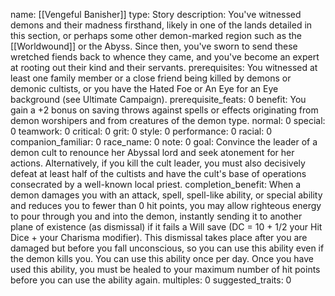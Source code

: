 name: [[Vengeful Banisher]]
type: Story
description: You've witnessed demons and their madness firsthand, likely in one of the lands detailed in this section, or perhaps some other demon-marked region such as the [[Worldwound]] or the Abyss. Since then, you've sworn to send these wretched fiends back to whence they came, and you've become an expert at rooting out their kind and their servants.
prerequisites: You witnessed at least one family member or a close friend being killed by demons or demonic cultists, or you have the Hated Foe or An Eye for an Eye background (see Ultimate Campaign).
prerequisite_feats: 0
benefit: You gain a +2 bonus on saving throws against spells or effects originating from demon worshipers and from creatures of the demon type.
normal: 0
special: 0
teamwork: 0
critical: 0
grit: 0
style: 0
performance: 0
racial: 0
companion_familiar: 0
race_name: 0
note: 0
goal: Convince the leader of a demon cult to renounce her Abyssal lord and seek atonement for her actions. Alternatively, if you kill the cult leader, you must also decisively defeat at least half of the cultists and have the cult's base of operations consecrated by a well-known local priest.
completion_benefit: When a demon damages you with an attack, spell, spell-like ability, or special ability and reduces you to fewer than 0 hit points, you may allow righteous energy to pour through you and into the demon, instantly sending it to another plane of existence (as dismissal) if it fails a Will save (DC = 10 + 1/2 your Hit Dice + your Charisma modifier). This dismissal takes place after you are damaged but before you fall unconscious, so you can use this ability even if the demon kills you. You can use this ability once per day. Once you have used this ability, you must be healed to your maximum number of hit points before you can use the ability again.
multiples: 0
suggested_traits: 0
